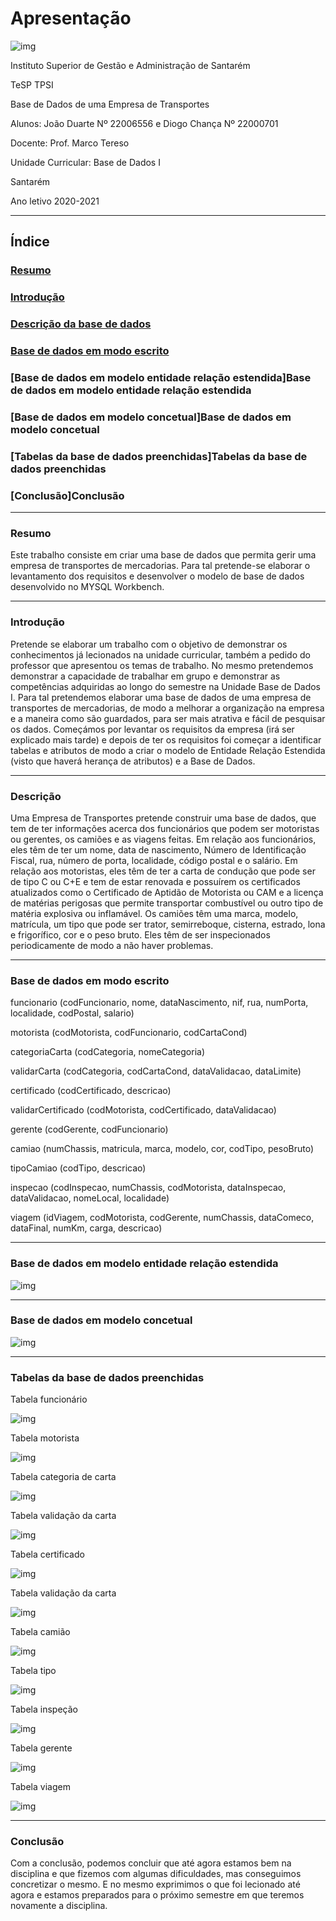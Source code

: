 
# Apresentação

<p align="center">

![img](img/logo.png)
 
</p>

Instituto Superior de Gestão e Administração de Santarém

TeSP TPSI

Base de Dados de uma Empresa de Transportes

Alunos: João Duarte Nº 22006556 e Diogo Chança Nº 22000701

Docente: Prof. Marco Tereso

Unidade Curricular: Base de Dados I

Santarém

Ano letivo 2020-2021

</p>

---
## Índice

### [Resumo](#Resumo)

### [Introdução](#Introdução)

### [Descrição da base de dados](#Descrição)

### [Base de dados em modo escrito](xref:UID?)

### [Base de dados em modelo entidade relação estendida]Base de dados em modelo entidade relação estendida

### [Base de dados em modelo concetual]Base de dados em modelo concetual

### [Tabelas da base de dados preenchidas]Tabelas da base de dados preenchidas

### [Conclusão]Conclusão

---

### Resumo

Este trabalho consiste em criar uma base de dados que permita gerir uma empresa de transportes de mercadorias. Para tal pretende-se elaborar o levantamento dos requisitos e desenvolver o modelo de base de dados desenvolvido no MYSQL Workbench.

---

### Introdução

 Pretende se elaborar um trabalho com o objetivo de demonstrar os conhecimentos já lecionados na unidade curricular, também a pedido do professor que apresentou os temas de trabalho. No mesmo pretendemos demonstrar a capacidade de trabalhar em grupo e demonstrar as competências adquiridas ao longo do semestre na Unidade Base de Dados I. Para tal pretendemos elaborar uma base de dados de uma empresa de transportes de mercadorias, de modo a melhorar a organização na empresa e a maneira como são guardados, para ser mais atrativa e fácil de pesquisar os dados.
Começámos por levantar os requisitos da empresa (irá ser explicado mais tarde) e depois de ter os requisitos foi começar a identificar tabelas e atributos de modo a criar o modelo de Entidade Relação Estendida (visto que haverá herança de atributos) e a Base de Dados.

---

### Descrição

Uma Empresa de Transportes pretende construir uma base de dados, que tem de ter informações acerca dos funcionários que podem ser motoristas ou gerentes, os camiões e as viagens feitas. Em relação aos funcionários, eles têm de ter um nome, data de nascimento, Número de Identificação Fiscal, rua, número de porta, localidade, código postal e o salário. Em relação aos motoristas, eles têm de ter a carta de condução que pode ser de tipo C ou C+E e tem de estar renovada e possuírem os certificados atualizados como o Certificado de Aptidão de Motorista ou CAM e a licença de matérias perigosas que permite transportar combustível ou outro tipo de matéria explosiva ou inflamável. Os camiões têm uma marca, modelo, matrícula, um tipo que pode ser trator, semirreboque, cisterna, estrado, lona e frigorífico, cor e o peso bruto. Eles têm de ser inspecionados periodicamente de modo a não haver problemas.

---

### Base de dados em modo escrito

funcionario (codFuncionario, nome, dataNascimento, nif, rua, numPorta, localidade, codPostal, salario)

motorista (codMotorista, codFuncionario, codCartaCond)

categoriaCarta (codCategoria, nomeCategoria)

validarCarta (codCategoria, codCartaCond, dataValidacao, dataLimite)

certificado (codCertificado, descricao)

validarCertificado (codMotorista, codCertificado, dataValidacao)

gerente (codGerente, codFuncionario)

camiao (numChassis, matricula, marca, modelo, cor, codTipo, pesoBruto)

tipoCamiao (codTipo, descricao)

inspecao (codInspecao, numChassis, codMotorista, dataInspecao, dataValidacao, nomeLocal, localidade)

viagem (idViagem, codMotorista, codGerente, numChassis, dataComeco, dataFinal, numKm, carga, descricao)


---

### Base de dados em modelo entidade relação estendida

![img](img/eer.png)

---

### Base de dados em modelo concetual

![img](img/concetual.png)

---

### Tabelas da base de dados preenchidas

Tabela funcionário

![img](img/funcionário.jpg)

Tabela motorista

![img](img/motorista.jpg)

Tabela categoria de carta

![img](img/categoria.jpg)

Tabela validação da carta

![img](img/validarCarta.jpg)

Tabela certificado

![img](img/certificado.jpg)

Tabela validação da carta

![img](img/validarCertificado.jpg)

Tabela camião

![img](img/camiao.jpg)

Tabela tipo

![img](img/tipo.jpg)

Tabela inspeção

![img](img/inspecao.jpg)

Tabela gerente

![img](img/gerente.jpg)

Tabela viagem

![img](img/viagem.jpg)

---

### Conclusão

Com a conclusão, podemos concluir que até agora estamos bem na disciplina e que fizemos com algumas dificuldades, mas conseguimos concretizar o mesmo. E no mesmo exprimimos o que foi lecionado até agora e estamos preparados para o próximo semestre em que teremos novamente a disciplina.

